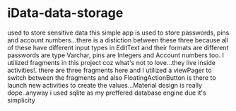 # iData-data-storage
used to store sensitive data
this simple app is used to store passwords, pins and account numbers...there is a distiction between these three because all of these have different input types in EditText and their formats are different passwords are type Varchar, pins are Integers and Account numbers too. I utilized fragments in this project coz what's not to love...they live inside activities!. there are three fragments here and I utilized a viewPager to switch between the fragments and also FloatingActionButton is there to launch new activities to create the values...Material design is really dope..anyway i used sqlite as my preffered database engine due it's simplicity
